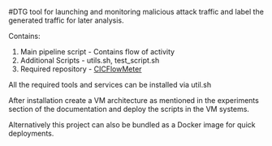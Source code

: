 #DTG tool for launching and monitoring malicious attack traffic and label the generated traffic for later analysis.

Contains:
1. Main pipeline script - Contains flow of activity
2. Additional Scripts - utils.sh, test_script.sh
3. Required repository - [CICFlowMeter](https://github.com/ar1kumar/CICFlowMeter)

All the required tools and services can be installed via util.sh 

After installation create a VM architecture as mentioned in the experiments section of the documentation and deploy the scripts in the VM systems.

Alternatively this project can also be bundled as a Docker image for quick deployments.

